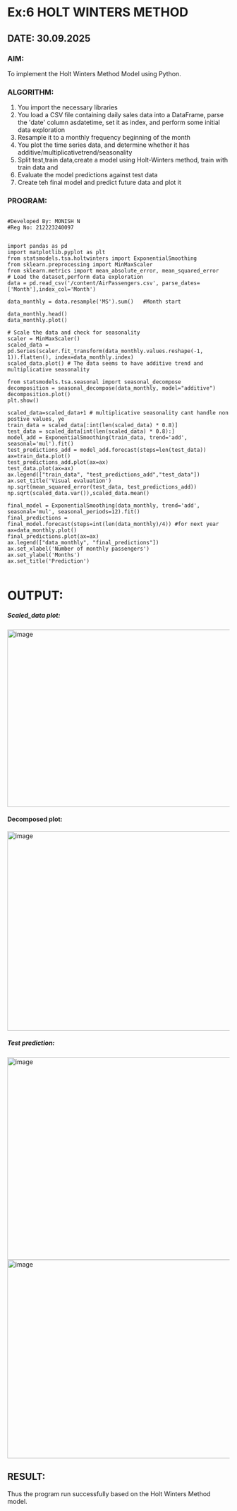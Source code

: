 # Ex:6 HOLT WINTERS METHOD
## DATE: 30.09.2025
### AIM:
To implement the Holt Winters Method Model using Python.

### ALGORITHM:
1. You import the necessary libraries
2. You load a CSV file containing daily sales data into a DataFrame, parse the 'date' column asdatetime, set it as index, and perform some initial data exploration
3. Resample it to a monthly frequency beginning of the month
4. You plot the time series data, and determine whether it has additive/multiplicativetrend/seasonality
5. Split test,train data,create a model using Holt-Winters method, train with train data and
6.  Evaluate the model predictions against test data
7. Create teh final model and predict future data and plot it

### PROGRAM:

```

#Developed By: MONISH N
#Reg No: 212223240097


import pandas as pd
import matplotlib.pyplot as plt
from statsmodels.tsa.holtwinters import ExponentialSmoothing
from sklearn.preprocessing import MinMaxScaler
from sklearn.metrics import mean_absolute_error, mean_squared_error
# Load the dataset,perform data exploration
data = pd.read_csv('/content/AirPassengers.csv', parse_dates=['Month'],index_col='Month')

data_monthly = data.resample('MS').sum()   #Month start

data_monthly.head()
data_monthly.plot()

# Scale the data and check for seasonality
scaler = MinMaxScaler()
scaled_data = pd.Series(scaler.fit_transform(data_monthly.values.reshape(-1, 1)).flatten(), index=data_monthly.index)
scaled_data.plot() # The data seems to have additive trend and multiplicative seasonality

from statsmodels.tsa.seasonal import seasonal_decompose
decomposition = seasonal_decompose(data_monthly, model="additive")
decomposition.plot()
plt.show()

scaled_data=scaled_data+1 # multiplicative seasonality cant handle non postive values, ye
train_data = scaled_data[:int(len(scaled_data) * 0.8)]
test_data = scaled_data[int(len(scaled_data) * 0.8):]
model_add = ExponentialSmoothing(train_data, trend='add', seasonal='mul').fit()
test_predictions_add = model_add.forecast(steps=len(test_data))
ax=train_data.plot()
test_predictions_add.plot(ax=ax)
test_data.plot(ax=ax)
ax.legend(["train_data", "test_predictions_add","test_data"])
ax.set_title('Visual evaluation')
np.sqrt(mean_squared_error(test_data, test_predictions_add))
np.sqrt(scaled_data.var()),scaled_data.mean()

final_model = ExponentialSmoothing(data_monthly, trend='add', seasonal='mul', seasonal_periods=12).fit()
final_predictions = final_model.forecast(steps=int(len(data_monthly)/4)) #for next year
ax=data_monthly.plot()
final_predictions.plot(ax=ax)
ax.legend(["data_monthly", "final_predictions"])
ax.set_xlabel('Number of monthly passengers')
ax.set_ylabel('Months')
ax.set_title('Prediction')


```

# OUTPUT:
##### Scaled_data plot:
<img width="598" height="402" alt="image" src="https://github.com/user-attachments/assets/62725e26-4202-47fd-81e6-48533504bf5f" />

#### Decomposed plot:

<img width="686" height="452" alt="image" src="https://github.com/user-attachments/assets/6bb527fa-5e9a-4e8f-b04e-97d8165ca554" />

#####  Test prediction:
<img width="604" height="459" alt="image" src="https://github.com/user-attachments/assets/8060c8df-6f26-4275-8adf-e1f9a8337dc9" />

<img width="646" height="450" alt="image" src="https://github.com/user-attachments/assets/fd96fda9-8978-4ebc-9275-6c1945f73e28" />


## RESULT:
Thus the program run successfully based on the Holt Winters Method model.
